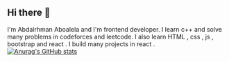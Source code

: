 ## Hi there 👋

I'm Abdalrhman Aboalela and I'm frontend developer. I learn c++ and solve many problems in codeforces and leetcode. I also learn HTML , css , js , bootstrap and react . I build many projects in react .
[![Anurag's GitHub stats](https://github-readme-stats.vercel.app/api?username=Abdalrhman)](https://github.com/anuraghazra/github-readme-stats)
